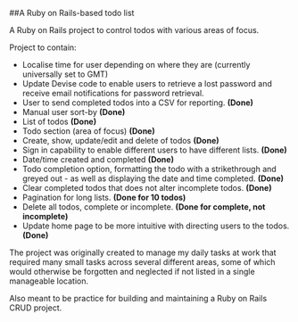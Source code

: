 ##A Ruby on Rails-based todo list

A Ruby on Rails project to control todos with various areas of focus.

Project to contain:

* Localise time for user depending on where they are (currently universally set to GMT)
* Update Devise code to enable users to retrieve a lost password and receive email notifications for password retrieval.
* User to send completed todos into a CSV for reporting. **(Done)**
* Manual user sort-by **(Done)**
* List of todos **(Done)**
* Todo section (area of focus) **(Done)**
* Create, show, update/edit and delete of todos **(Done)**
* Sign in capability to enable different users to have different lists. **(Done)**
* Date/time created and completed **(Done)**
* Todo completion option, formatting the todo with a strikethrough and greyed out - as well as displaying the date and time completed. **(Done)**
* Clear completed todos that does not alter incomplete todos. **(Done)**
* Pagination for long lists. **(Done for 10 todos)**
* Delete all todos, complete or incomplete. **(Done for complete, not incomplete)**
* Update home page to be more intuitive with directing users to the todos. **(Done)**


The project was originally created to manage my daily tasks at work that required many small tasks across several different areas, some of which would otherwise be forgotten and neglected if not listed in a single manageable location.

Also meant to be practice for building and maintaining a Ruby on Rails CRUD project.